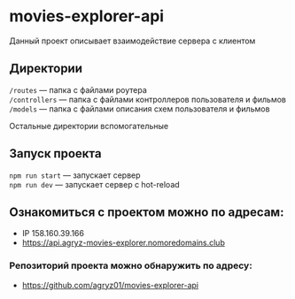 # movies-explorer-api

Данный проект описывает взаимодействие сервера с клиентом

## Директории

`/routes` — папка с файлами роутера  
`/controllers` — папка с файлами контроллеров пользователя и фильмов  
`/models` — папка с файлами описания схем пользователя и фильмов

Остальные директории вспомогательные

## Запуск проекта

`npm run start` — запускает сервер  
`npm run dev` — запускает сервер с hot-reload

## Ознакомиться с проектом можно по адресам:

- IP 158.160.39.166
-  https://api.agryz-movies-explorer.nomoredomains.club

### Репозиторий проекта можно обнаружить по адресу:

- https://github.com/agryz01/movies-explorer-api